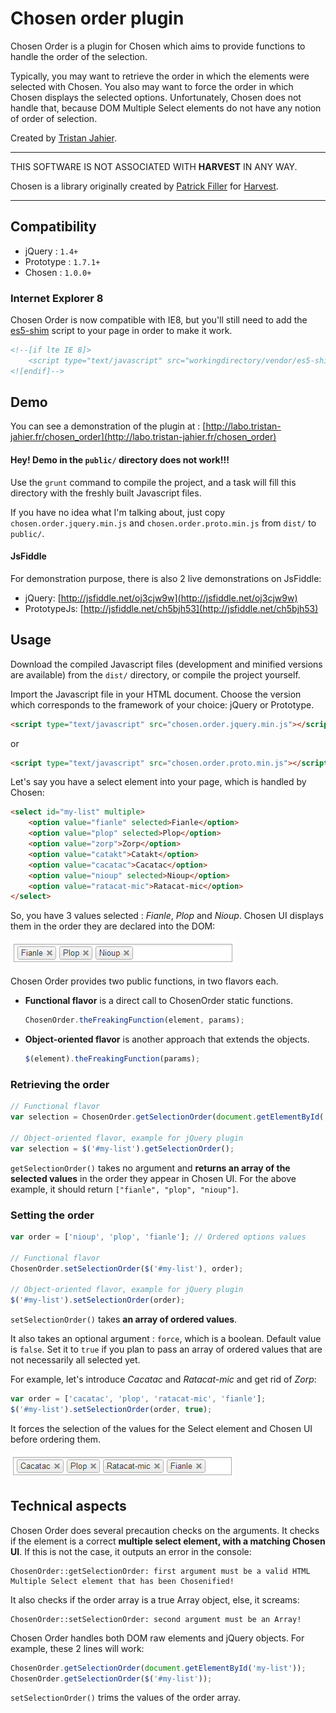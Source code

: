 # Chosen order plugin

Chosen Order is a plugin for Chosen which aims to provide functions to handle the order of the selection.

Typically, you may want to retrieve the order in which the elements were selected with Chosen. You also may want to force the order in which Chosen displays the selected options. Unfortunately, Chosen does not handle that, because DOM Multiple Select elements do not have any notion of order of selection.

Created by [Tristan Jahier](http://tristan-jahier.fr).


-------------------------

THIS SOFTWARE IS NOT ASSOCIATED WITH **HARVEST** IN ANY WAY.

Chosen is a library originally created by [Patrick Filler](http://patrickfiller.com) for [Harvest](http://getharvest.com/).

-------------------------


## Compatibility

- jQuery : `1.4+`
- Prototype : `1.7.1+`
- Chosen : `1.0.0+`

### Internet Explorer 8

Chosen Order is now compatible with IE8, but you'll still need to add the [es5-shim](https://github.com/es-shims/es5-shim) script to your page in order to make it work.

```html
<!--[if lte IE 8]>
    <script type="text/javascript" src="workingdirectory/vendor/es5-shim.min.js"></script>
<![endif]-->
```

## Demo

You can see a demonstration of the plugin at : [http://labo.tristan-jahier.fr/chosen_order](http://labo.tristan-jahier.fr/chosen_order)

#### Hey! Demo in the `public/` directory does not work!!!

Use the `grunt` command to compile the project, and a task will fill this directory with the freshly built Javascript files.

If you have no idea what I'm talking about, just copy `chosen.order.jquery.min.js` and `chosen.order.proto.min.js` from `dist/` to `public/`.

#### JsFiddle

For demonstration purpose, there is also 2 live demonstrations on JsFiddle:

- jQuery: [http://jsfiddle.net/oj3cjw9w](http://jsfiddle.net/oj3cjw9w)
- PrototypeJs: [http://jsfiddle.net/ch5bjh53](http://jsfiddle.net/ch5bjh53)

## Usage

Download the compiled Javascript files (development and minified versions are available) from the `dist/` directory, or compile the project yourself.

Import the Javascript file in your HTML document. Choose the version which corresponds to the framework of your choice: jQuery or Prototype.

```html
<script type="text/javascript" src="chosen.order.jquery.min.js"></script>
```

or

```html
<script type="text/javascript" src="chosen.order.proto.min.js"></script>
```

Let's say you have a select element into your page, which is handled by Chosen:

```html
<select id="my-list" multiple>
	<option value="fianle" selected>Fianle</option>
	<option value="plop" selected>Plop</option>
	<option value="zorp">Zorp</option>
	<option value="catakt">Catakt</option>
	<option value="cacatac">Cacatac</option>
	<option value="nioup" selected>Nioup</option>
	<option value="ratacat-mic">Ratacat-mic</option>
</select>
```

So, you have 3 values selected : *Fianle*, *Plop* and *Nioup*. Chosen UI displays them in the order they are declared into the DOM:

![Chosen unordered elements](img/chosen_unordered.png)

Chosen Order provides two public functions, in two flavors each.

- **Functional flavor** is a direct call to ChosenOrder static functions.

	```javascript
	ChosenOrder.theFreakingFunction(element, params);
	```

- **Object-oriented flavor** is another approach that extends the objects.

	```javascript
	$(element).theFreakingFunction(params);
	```

### Retrieving the order

```javascript
// Functional flavor
var selection = ChosenOrder.getSelectionOrder(document.getElementById('my-list'));

// Object-oriented flavor, example for jQuery plugin
var selection = $('#my-list').getSelectionOrder();
```

`getSelectionOrder()` takes no argument and **returns an array of the selected values** in the order they appear in Chosen UI.
For the above example, it should return `["fianle", "plop", "nioup"]`.


### Setting the order

```javascript
var order = ['nioup', 'plop', 'fianle']; // Ordered options values

// Functional flavor
ChosenOrder.setSelectionOrder($('#my-list'), order);

// Object-oriented flavor, example for jQuery plugin
$('#my-list').setSelectionOrder(order);
```

`setSelectionOrder()` takes **an array of ordered values**.

It also takes an optional argument : `force`, which is a boolean. Default value is `false`. Set it to `true` if you plan to pass an array of ordered values that are not necessarily all selected yet.

For example, let's introduce *Cacatac* and *Ratacat-mic* and get rid of *Zorp*:

```javascript
var order = ['cacatac', 'plop', 'ratacat-mic', 'fianle'];
$('#my-list').setSelectionOrder(order, true);
```

It forces the selection of the values for the Select element and Chosen UI before ordering them.

![Chosen ordered elements](img/chosen_ordered.png)


## Technical aspects

Chosen Order does several precaution checks on the arguments. It checks if the element is a correct **multiple select element, with a matching Chosen UI**. If this is not the case, it outputs an error in the console:

	ChosenOrder::getSelectionOrder: first argument must be a valid HTML Multiple Select element that has been Chosenified!

It also checks if the order array is a true Array object, else, it screams:

	ChosenOrder::setSelectionOrder: second argument must be an Array!

Chosen Order handles both DOM raw elements and jQuery objects. For example, these 2 lines will work:

```javascript
ChosenOrder.getSelectionOrder(document.getElementById('my-list'));
ChosenOrder.getSelectionOrder($('#my-list'));
```

`setSelectionOrder()` trims the values of the order array.
